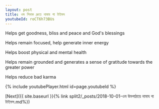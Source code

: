 ```yaml
---
layout: post
title: ওম পিনাক দ্রুতে নামায গা টাইমস
youtubeId: roCT6h73BUs
---
```

 
 
Helps get goodness, bliss and peace and God's blessings
 
Helps remain focused, help generate inner energy 
 
Helps boost physical and mental health 
 
Helps remain grounded and generates a sense of gratitude towards the greater power 
 
Helps reduce bad karma
 
 
 
 


{% include youtubePlayer.html id=page.youtubeId %}
 
[Next]({{ site.baseurl }}{% link  split2/_posts/2018-10-01-ওম উমপাঠায়ে নামায গা টাইমস.md%})
 
